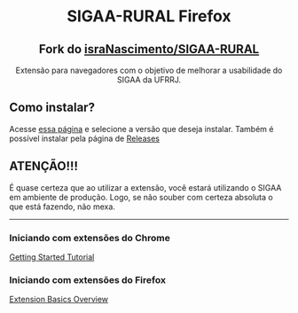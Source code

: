<h1 align="center">
  SIGAA-RURAL Firefox
</h1>

<h2 align="center">
  Fork do <a href=https://github.com/israNascimento/SIGAA-RURAL>israNascimento/SIGAA-RURAL</a>
</h2>

<p align="center">
    Extensão para navegadores com o objetivo de melhorar a usabilidade do SIGAA da UFRRJ.
</p>

## Como instalar?

Acesse [essa página](https://ferroeduardo.github.io/SIGAA-RURAL/) e selecione a versão que deseja instalar. Também é possível instalar pela página de [Releases](https://github.com/FerroEduardo/SIGAA-RURAL/releases)

<!-- [Firefox Addons](https://addons.mozilla.org/pt-BR/firefox/addon/sigaa-rural/) -->

## ATENÇÃO!!!
É quase certeza que ao utilizar a extensão, você estará utilizando o SIGAA em ambiente de produção. Logo, se não souber com certeza absoluta o que está fazendo, não mexa.

----

### Iniciando com extensões do Chrome
[Getting Started Tutorial](https://developer.chrome.com/extensions/getstarted)

### Iniciando com extensões do Firefox
[Extension Basics Overview](https://extensionworkshop.com/extension-basics/)